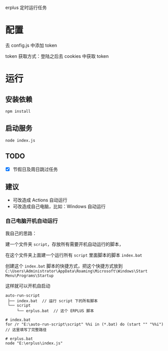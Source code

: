 erplus 定时运行任务

# 配置
去 config.js 中添加 token

token 获取方式：登陆之后去 cookies 中获取 token

# 运行
## 安装依赖
```shell script
npm install
```
## 启动服务
```shell script
node index.js
```

## TODO
- [x] 节假日及周日跳过任务


## 建议
- 可改造成 Actions 自动运行
- 可改造成自己电脑，比如：Windows 自动运行

### 自己电脑开机自动运行
我自己的思路：

建一个文件夹 `script`，存放所有需要开机自动运行的脚本，

在这个文件夹上面建一个运行所有 `script` 里面脚本的脚本 `index.bat`

创建这个 `index.bat` 脚本的快捷方式，把这个快捷方式放到 `C:\Users\Administrator\AppData\Roaming\Microsoft\Windows\Start Menu\Programs\Startup`

这样就可以开机自启动

```
auto-run-script
 ├── index.bat  // 运行 script 下的所有脚本
 └── script
     └── erplus.bat  // 这个 ERPLUS 脚本
```

```
# index.bat
for /r "E:\auto-run-script\script" %%i in (*.bat) do (start "" "%%i") // 这里填写了完整路径
```

```
# erplus.bat
node "E:\erplus\index.js"
```
